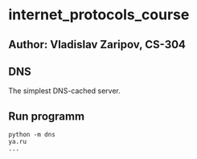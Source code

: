 # internet_protocols_course

## Author: Vladislav Zaripov, CS-304

## DNS
The simplest DNS-cached server. 

## Run programm
```shell
python -m dns
ya.ru
...
```
